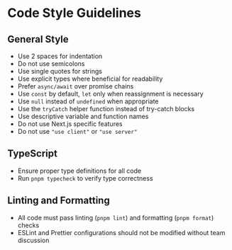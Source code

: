 # Code Style Guidelines

## General Style

- Use 2 spaces for indentation
- Do not use semicolons
- Use single quotes for strings
- Use explicit types where beneficial for readability
- Prefer `async/await` over promise chains
- Use `const` by default, `let` only when reassignment is necessary
- Use `null` instead of `undefined` when appropriate
- Use the `tryCatch` helper function instead of try-catch blocks
- Use descriptive variable and function names
- Do not use Next.js specific features
- Do not use `"use client"` or `"use server"`

## TypeScript

- Ensure proper type definitions for all code
- Run `pnpm typecheck` to verify type correctness

## Linting and Formatting

- All code must pass linting (`pnpm lint`) and formatting (`pnpm format`) checks
- ESLint and Prettier configurations should not be modified without team discussion
